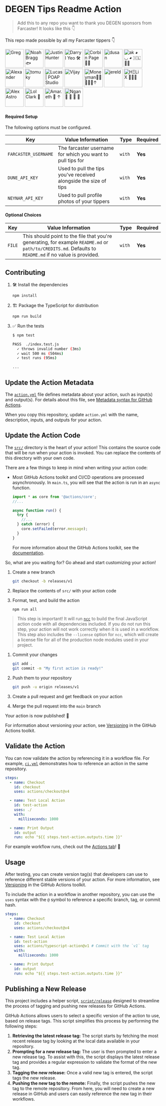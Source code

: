 # DEGEN Tips Readme Action

> Add this to any repo you want to thank you DEGEN sponsors from Farcaster! It looks like this 👇

This repo made possible by all my Farcaster tippers 👇

<!-- replace-degen-sponsors -->

<a href="https://warpcast.com/greg"><img src="https://i.seadn.io/gae/YsASemS2qwPJK2yI9fmN8HX1-DeIDy9EQxX4KsRk9rkniwn9A7xUyMu_vKR75Oxrs8QAKfIjqdmf6Aw9A9fsehJHWSz2LiNpnV_TPQ?w=500&auto=format" width="60px" alt="Greg" /></a>
<a href="https://warpcast.com/nbragg"><img src="https://i.imgur.com/BacP8dn.jpg" width="60px" alt="Noah Bragg 🐟" /></a>
<a href="https://warpcast.com/polluterofminds"><img src="https://i.seadn.io/gae/lhGgt7yK1JiBVYz_HBxcAmYLRtP03aw5xKX4FgmFT9Ai7kLD5egzlLvb0lkuRNl28shtjr07DC8IHzLUkTqlWUMndUzC9R5_MSxH3g?w=500&auto=format" width="60px" alt="Justin Hunter" /></a>
<a href="https://warpcast.com/darrylyeo"><img src="https://i.imgur.com/cso0QgT.png" width="60px" alt="Darryl Yeo 🛠️" /></a>
<a href="https://warpcast.com/corbin.eth"><img src="https://res.cloudinary.com/merkle-manufactory/image/fetch/c_fill,f_png,w_256/https://lh3.googleusercontent.com/szIk2U62Zfaux7eK8tinvy9vCUz2EPDUYet8WDKN9_dCJmm2-JM8Fux7_Cy2ZWzE9h2g3dIL9j_ywn8iK_UZYB0sToZ1dcP0QBsmh2w" width="60px" alt="Corbin Page 👑🎩" /></a>
<a href="https://warpcast.com/ds8"><img src="https://i.imgur.com/pK5BjjD.jpg" width="60px" alt="dusan" /></a>
<a href="https://warpcast.com/alexk"><img src="https://imagedelivery.net/BXluQx4ige9GuW0Ia56BHw/178e3ab9-d268-4c2c-1f5a-cbc81ba4eb00/rectcrop3" width="60px" alt="ak ◕ ◡ ◕ 🇮🇱🎩🍖" /></a>
<a href="https://warpcast.com/gilbster"><img src="https://imagedelivery.net/BXluQx4ige9GuW0Ia56BHw/a82f67cc-3489-446c-0039-83097ea66d00/original" width="60px" alt="Alexander" /></a>
<a href="https://warpcast.com/tomuky.eth"><img src="https://i.imgur.com/pxNCWDA.jpg" width="60px" alt="tomuky" /></a>
<a href="https://warpcast.com/gabo"><img src="https://supercast.mypinata.cloud/ipfs/QmQifwMaWueQcg9oLu74EJoDHJ3PifCjUuKydF82rH3RWd?filename=Lucas-Verra-GIF_2.gif" width="60px" alt="Lucas | POAP Studio" /></a>
<a href="https://warpcast.com/vijay"><img src="https://i.imgur.com/EetFrhB.jpg" width="60px" alt="Vijay" /></a>
<a href="https://warpcast.com/charliemaster"><img src="https://i.imgur.com/YRGM4fL.jpg" width="60px" alt="Moneyman🎩🔮🍖💵🥃↑" /></a>
<a href="https://warpcast.com/jereld"><img src="https://i.imgur.com/VbtLWtG.gif" width="60px" alt="jereld" /></a>
<a href="https://warpcast.com/h3lx.eth"><img src="https://occb0ofnixhvqbrv.public.blob.vercel-storage.com/images/clut88yy104ho14apaq05u9jr.png" width="60px" alt="HΞLiX 🧙‍♂️🎩" /></a>
<a href="https://warpcast.com/alexastro"><img src="https://i.imgur.com/dNpXbZg.png" width="60px" alt="Alex Astro" /></a>
<a href="https://warpcast.com/lolclark"><img src="https://i.imgur.com/imQlhPL.gif" width="60px" alt="Lol Clark 🍪" /></a>
<a href="https://warpcast.com/amar.eth"><img src="https://i.imgur.com/Q30JRYM.gif" width="60px" alt="Amar.eth 🎩 ↑ " /></a>
<a href="https://warpcast.com/ngan300713"><img src="https://i.imgur.com/2BL3qQX.jpg" width="60px" alt="Ngan 🔮 🎩 🍖 🧀" /></a>

<!-- replace-degen-sponsors -->

#### Required Setup

The following options must be configured.

| Key                  | Value Information                                                | Type   | Required |
| -------------------- | ---------------------------------------------------------------- | ------ | -------- |
| `FARCASTER_USERNAME` | The farcaster username for which you want to pull tips for       | `with` | **Yes**  |
| `DUNE_API_KEY`       | Used to pull the tips you've received alongside the size of tips | `with` | **Yes**  |
| `NEYNAR_API_KEY`     | Used to pull profile photos of your tippers                      | `with` | **Yes**  |

#### Optional Choices

| Key    | Value Information                                                                                                                                       | Type   | Required |
| ------ | ------------------------------------------------------------------------------------------------------------------------------------------------------- | ------ | -------- |
| `FILE` | This should point to the file that you're generating, for example `README.md` or `path/to/CREDITS.md`. Defaults to `README.md` if no value is provided. | `with` | **Yes**  |

## Contributing

1. :hammer_and_wrench: Install the dependencies

   ```bash
   npm install
   ```

1. :building_construction: Package the TypeScript for distribution

   ```bash
   npm run build
   ```

1. :white_check_mark: Run the tests

   ```bash
   $ npm test

   PASS  ./index.test.js
     ✓ throws invalid number (3ms)
     ✓ wait 500 ms (504ms)
     ✓ test runs (95ms)

   ...
   ```

## Update the Action Metadata

The [`action.yml`](action.yml) file defines metadata about your action, such as
input(s) and output(s). For details about this file, see
[Metadata syntax for GitHub Actions](https://docs.github.com/en/actions/creating-actions/metadata-syntax-for-github-actions).

When you copy this repository, update `action.yml` with the name, description,
inputs, and outputs for your action.

## Update the Action Code

The [`src/`](./src/) directory is the heart of your action! This contains the
source code that will be run when your action is invoked. You can replace the
contents of this directory with your own code.

There are a few things to keep in mind when writing your action code:

- Most GitHub Actions toolkit and CI/CD operations are processed asynchronously.
  In `main.ts`, you will see that the action is run in an `async` function.

  ```javascript
  import * as core from '@actions/core';
  //...

  async function run() {
    try {
      //...
    } catch (error) {
      core.setFailed(error.message);
    }
  }
  ```

  For more information about the GitHub Actions toolkit, see the
  [documentation](https://github.com/actions/toolkit/blob/master/README.md).

So, what are you waiting for? Go ahead and start customizing your action!

1. Create a new branch

   ```bash
   git checkout -b releases/v1
   ```

1. Replace the contents of `src/` with your action code
1. Format, test, and build the action

   ```bash
   npm run all
   ```

> This step is important! It will run [`ncc`](https://github.com/vercel/ncc)
> to build the final JavaScript action code with all dependencies included.
> If you do not run this step, your action will not work correctly when it is
> used in a workflow. This step also includes the `--license` option for
> `ncc`, which will create a license file for all of the production node
> modules used in your project.

1. Commit your changes

   ```bash
   git add .
   git commit -m "My first action is ready!"
   ```

1. Push them to your repository

   ```bash
   git push -u origin releases/v1
   ```

1. Create a pull request and get feedback on your action
1. Merge the pull request into the `main` branch

Your action is now published! :rocket:

For information about versioning your action, see
[Versioning](https://github.com/actions/toolkit/blob/master/docs/action-versioning.md)
in the GitHub Actions toolkit.

## Validate the Action

You can now validate the action by referencing it in a workflow file. For
example, [`ci.yml`](./.github/workflows/ci.yml) demonstrates how to reference an
action in the same repository.

```yaml
steps:
  - name: Checkout
    id: checkout
    uses: actions/checkout@v4

  - name: Test Local Action
    id: test-action
    uses: ./
    with:
      milliseconds: 1000

  - name: Print Output
    id: output
    run: echo "${{ steps.test-action.outputs.time }}"
```

For example workflow runs, check out the
[Actions tab](https://github.com/actions/typescript-action/actions)! :rocket:

## Usage

After testing, you can create version tag(s) that developers can use to
reference different stable versions of your action. For more information, see
[Versioning](https://github.com/actions/toolkit/blob/master/docs/action-versioning.md)
in the GitHub Actions toolkit.

To include the action in a workflow in another repository, you can use the
`uses` syntax with the `@` symbol to reference a specific branch, tag, or commit
hash.

```yaml
steps:
  - name: Checkout
    id: checkout
    uses: actions/checkout@v4

  - name: Test Local Action
    id: test-action
    uses: actions/typescript-action@v1 # Commit with the `v1` tag
    with:
      milliseconds: 1000

  - name: Print Output
    id: output
    run: echo "${{ steps.test-action.outputs.time }}"
```

## Publishing a New Release

This project includes a helper script, [`script/release`](./script/release)
designed to streamline the process of tagging and pushing new releases for
GitHub Actions.

GitHub Actions allows users to select a specific version of the action to use,
based on release tags. This script simplifies this process by performing the
following steps:

1. **Retrieving the latest release tag:** The script starts by fetching the most
   recent release tag by looking at the local data available in your repository.
1. **Prompting for a new release tag:** The user is then prompted to enter a new
   release tag. To assist with this, the script displays the latest release tag
   and provides a regular expression to validate the format of the new tag.
1. **Tagging the new release:** Once a valid new tag is entered, the script tags
   the new release.
1. **Pushing the new tag to the remote:** Finally, the script pushes the new tag
   to the remote repository. From here, you will need to create a new release in
   GitHub and users can easily reference the new tag in their workflows.
